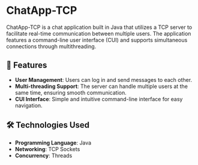 # ChatApp-TCP

ChatApp-TCP is a chat application built in Java that utilizes a TCP server to facilitate real-time communication between multiple users. The application features a command-line user interface (CUI) and supports simultaneous connections through multithreading.

## 🚀 Features
- **User Management**: Users can log in and send messages to each other.
- **Multi-threading Support**: The server can handle multiple users at the same time, ensuring smooth communication.
- **CUI Interface**: Simple and intuitive command-line interface for easy navigation.

## 🛠️ Technologies Used
- **Programming Language**: Java
- **Networking**: TCP Sockets
- **Concurrency**: Threads
